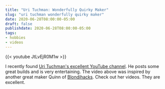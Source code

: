 ```yaml
---
title: "Uri Tuchman: Wonderfully Quirky Maker"
slug: "uri tuchman wonderfully quirky maker"
date: 2020-06-28T08:00:00-05:00
draft: false
publishdate: 2020-06-28T08:00:00-05:00
tags:
- hobbies
- videos
---
```


{{< youtube JtLvEjR0M1w >}}

I recently found [Uri Tuchman's excellent YouTube channel][1]. He posts some great builds and is very entertaining. The video above was inspired by another great maker Quinn of [Blondihacks][2]. Check out her videos. They are excellent.

[1]: https://www.youtube.com/channel/UCHsqqRjziUaMwZgQZHw-n1w
[2]: https://www.youtube.com/channel/UC7Jf7t6BL4e74O53dL6arSw
